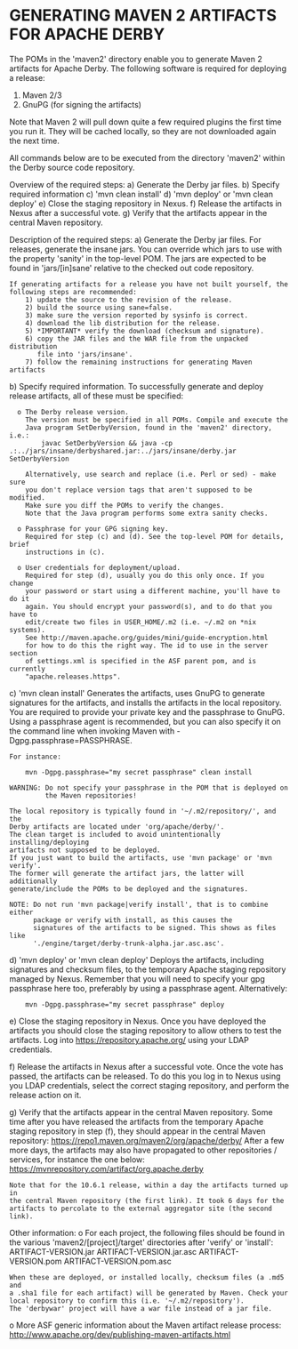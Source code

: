 GENERATING MAVEN 2 ARTIFACTS FOR APACHE DERBY
=============================================

The POMs in the 'maven2' directory enable you to generate Maven 2 artifacts
for Apache Derby. The following software is required for deploying a release:
1. Maven 2/3
2. GnuPG (for signing the artifacts)

Note that Maven 2 will pull down quite a few required plugins the first time
you run it. They will be cached locally, so they are not downloaded again the
next time.

All commands below are to be executed from the directory 'maven2' within the
Derby source code repository.

Overview of the required steps:
a) Generate the Derby jar files.
b) Specify required information
c) 'mvn clean install'
d) 'mvn deploy' or 'mvn clean deploy'
e) Close the staging repository in Nexus.
f) Release the artifacts in Nexus after a successful vote.
g) Verify that the artifacts appear in the central Maven repository.

Description of the required steps:
a) Generate the Derby jar files.
For releases, generate the insane jars. You can override which jars to use
with the property 'sanity' in the top-level POM.
The jars are expected to be found in 'jars/[in]sane' relative to the
checked out code repository.

    If generating artifacts for a release you have not built yourself, the
    following steps are recommended:
        1) update the source to the revision of the release. 
        2) build the source using sane=false.
        3) make sure the version reported by sysinfo is correct.
        4) download the lib distribution for the release.
        5) *IMPORTANT* verify the download (checksum and signature).
        6) copy the JAR files and the WAR file from the unpacked distribution
           file into 'jars/insane'.
        7) follow the remaining instructions for generating Maven artifacts

b) Specify required information.
To successfully generate and deploy release artifacts, all of these
must be specified:

      o The Derby release version.
        The version must be specified in all POMs. Compile and execute the
        Java program SetDerbyVersion, found in the 'maven2' directory, i.e.:
            javac SetDerbyVersion && java -cp .:../jars/insane/derbyshared.jar:../jars/insane/derby.jar SetDerbyVersion

        Alternatively, use search and replace (i.e. Perl or sed) - make sure
        you don't replace version tags that aren't supposed to be modified.
        Make sure you diff the POMs to verify the changes.
        Note that the Java program performs some extra sanity checks.

      o Passphrase for your GPG signing key.
        Required for step (c) and (d). See the top-level POM for details, brief
        instructions in (c).

      o User credentials for deployment/upload.
        Required for step (d), usually you do this only once. If you change
        your password or start using a different machine, you'll have to do it
        again. You should encrypt your password(s), and to do that you have to
        edit/create two files in USER_HOME/.m2 (i.e. ~/.m2 on *nix systems).
        See http://maven.apache.org/guides/mini/guide-encryption.html
        for how to do this the right way. The id to use in the server section
        of settings.xml is specified in the ASF parent pom, and is currently
        "apache.releases.https".

c) 'mvn clean install'
Generates the artifacts, uses GnuPG to generate signatures for the
artifacts, and installs the artifacts in the local repository.
You are required to provide your private key and the passphrase to GnuPG.
Using a passphrase agent is recommended, but you can also specify it on
the command line when invoking Maven with -Dgpg.passphrase=PASSPHRASE.

    For instance:

        mvn -Dgpg.passphrase="my secret passphrase" clean install

    WARNING: Do not specify your passphrase in the POM that is deployed on
             the Maven repositories!

    The local repository is typically found in '~/.m2/repository/', and the
    Derby artifacts are located under 'org/apache/derby/'.
    The clean target is included to avoid unintentionally installing/deploying
    artifacts not supposed to be deployed.
    If you just want to build the artifacts, use 'mvn package' or 'mvn verify'.
    The former will generate the artifact jars, the latter will additionally
    generate/include the POMs to be deployed and the signatures.

    NOTE: Do not run 'mvn package|verify install', that is to combine either
          package or verify with install, as this causes the
          signatures of the artifacts to be signed. This shows as files like
          './engine/target/derby-trunk-alpha.jar.asc.asc'.

d) 'mvn deploy' or 'mvn clean deploy'
Deploys the artifacts, including signatures and checksum files, to the
temporary Apache staging repository managed by Nexus.
Remember that you will need to specify your gpg passphrase here too,
preferably by using a passphrase agent. Alternatively:

        mvn -Dgpg.passphrase="my secret passphrase" deploy

e) Close the staging repository in Nexus.
Once you have deployed the artifacts you should close the staging
repository to allow others to test the artifacts. Log into
https://repository.apache.org/ using your LDAP credentials.

f) Release the artifacts in Nexus after a successful vote.
Once the vote has passed, the artifacts can be released. To do this you
log in to Nexus using you LDAP credentials, select the correct staging
repository, and perform the release action on it.

g) Verify that the artifacts appear in the central Maven repository.
Some time after you have released the artifacts from the temporary Apache
staging repository in step (f), they should appear in the central Maven
repository:
https://repo1.maven.org/maven2/org/apache/derby/
After a few more days, the artifacts may also have propagated to other
repositories / services, for instance the one below:
https://mvnrepository.com/artifact/org.apache.derby

    Note that for the 10.6.1 release, within a day the artifacts turned up in
    the central Maven repository (the first link). It took 6 days for the
    artifacts to percolate to the external aggregator site (the second link).


Other information:
o  For each project, the following files should be found in the various
'maven2/[project]/target' directories after 'verify' or 'install':
ARTIFACT-VERSION.jar
ARTIFACT-VERSION.jar.asc
ARTIFACT-VERSION.pom
ARTIFACT-VERSION.pom.asc

    When these are deployed, or installed locally, checksum files (a .md5 and
    a .sha1 file for each artifact) will be generated by Maven. Check your
    local repository to confirm this (i.e. '~/.m2/repository').
    The 'derbywar' project will have a war file instead of a jar file.

o  More ASF generic information about the Maven artifact release process:
http://www.apache.org/dev/publishing-maven-artifacts.html
